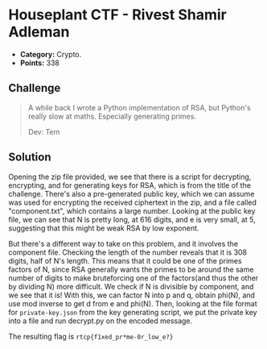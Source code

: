 # Houseplant CTF - Rivest Shamir Adleman

* **Category:** Crypto.
* **Points:** 338

## Challenge

>A while back I wrote a Python implementation of RSA, but Python's really slow at maths. Especially generating primes.
>
>Dev: Tem

## Solution

Opening the zip file provided, we see that there is a script for decrypting, encrypting, and for generating keys for RSA, which is from the title of the challenge. There's also a pre-generated public key, which we can assume was used for encrypting the received ciphertext in the zip, and a file called "component.txt", which contains a large number. Looking at the public key file, we can see that N is pretty long, at 616 digits, and e is very small, at 5, suggesting that this might be weak RSA by low exponent.

But there's a different way to take on this problem, and it involves the component file. Checking the length of the number reveals that it is 308 digits, half of N's length. This means that it could be one of the primes factors of N, since RSA generally wants the primes to be around the same number of digits to make bruteforcing one of the factors(and thus the other by dividing N) more difficult. We check if N is divisible by component, and we see that it is! With this, we can factor N into p and q, obtain phi(N), and use mod inverse to get d from e and phi(N). Then, looking at the file format for ```private-key.json``` from the key generating script, we put the private key into a file and run decrypt.py on the encoded message.

The resulting flag is ```rtcp{f1xed_pr*me-0r_low_e?}```